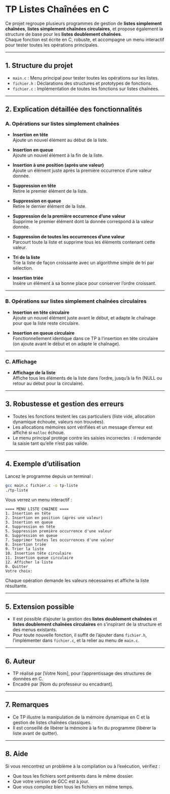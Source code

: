 # TP Listes Chaînées en C

Ce projet regroupe plusieurs programmes de gestion de **listes simplement chaînées**, **listes simplement chaînées circulaires**, et propose également la structure de base pour les **listes doublement chaînées**.  
Chaque fonction est écrite en C, robuste, et accompagne un menu interactif pour tester toutes les opérations principales.

---

## 1. Structure du projet

- `main.c` : Menu principal pour tester toutes les opérations sur les listes.
- `fichier.h` : Déclarations des structures et prototypes de fonctions.
- `fichier.c` : Implémentation de toutes les fonctions sur listes chaînées.

---

## 2. Explication détaillée des fonctionnalités

### **A. Opérations sur listes simplement chaînées**

- **Insertion en tête**  
  Ajoute un nouvel élément au début de la liste.

- **Insertion en queue**  
  Ajoute un nouvel élément à la fin de la liste.

- **Insertion à une position (après une valeur)**  
  Ajoute un élément juste après la première occurrence d’une valeur donnée.

- **Suppression en tête**  
  Retire le premier élément de la liste.

- **Suppression en queue**  
  Retire le dernier élément de la liste.

- **Suppression de la première occurrence d’une valeur**  
  Supprime le premier élément dont la donnée correspond à la valeur donnée.

- **Suppression de toutes les occurrences d’une valeur**  
  Parcourt toute la liste et supprime tous les éléments contenant cette valeur.

- **Tri de la liste**  
  Trie la liste de façon croissante avec un algorithme simple de tri par sélection.

- **Insertion triée**  
  Insère un élément à sa bonne place pour conserver l’ordre croissant.

---

### **B. Opérations sur listes simplement chaînées circulaires**

- **Insertion en tête circulaire**  
  Ajoute un nouvel élément juste avant le début, et adapte le chaînage pour que la liste reste circulaire.

- **Insertion en queue circulaire**  
  Fonctionnellement identique dans ce TP à l’insertion en tête circulaire (on ajoute avant le début et on adapte le chaînage).

---

### **C. Affichage**

- **Affichage de la liste**  
  Affiche tous les éléments de la liste dans l’ordre, jusqu’à la fin (NULL ou retour au début pour la circulaire).

---

## 3. Robustesse et gestion des erreurs

- Toutes les fonctions testent les cas particuliers (liste vide, allocation dynamique échouée, valeurs non trouvées).
- Les allocations mémoires sont vérifiées et un message d’erreur est affiché si `malloc` échoue.
- Le menu principal protège contre les saisies incorrectes : il redemande la saisie tant qu’elle n’est pas valide.

---

## 4. Exemple d’utilisation

Lancez le programme depuis un terminal :
```bash
gcc main.c fichier.c -o tp-liste
./tp-liste
```

Vous verrez un menu interactif :
```
==== MENU LISTE CHAINEE ====
1. Insertion en tête
2. Insertion en position (après une valeur)
3. Insertion en queue
4. Suppression en tête
5. Suppression première occurrence d'une valeur
6. Suppression en queue
7. Supprimer toutes les occurrences d'une valeur
8. Insertion triée
9. Trier la liste
10. Insertion tête circulaire
11. Insertion queue circulaire
12. Afficher la liste
0. Quitter
Votre choix:
```
Chaque opération demande les valeurs nécessaires et affiche la liste résultante.

---

## 5. Extension possible

- Il est possible d’ajouter la gestion des **listes doublement chaînées** et **listes doublement chaînées circulaires** en s’inspirant de la structure et des menus existants.
- Pour toute nouvelle fonction, il suffit de l’ajouter dans `fichier.h`, l’implémenter dans `fichier.c`, et la relier au menu de `main.c`.

---

## 6. Auteur

- TP réalisé par [Votre Nom], pour l’apprentissage des structures de données en C.
- Encadré par [Nom du professeur ou encadrant].

---

## 7. Remarques

- Ce TP illustre la manipulation de la mémoire dynamique en C et la gestion de listes chaînées classiques.
- Il est conseillé de libérer la mémoire à la fin du programme (libérer la liste avant de quitter).

---

## 8. Aide

Si vous rencontrez un problème à la compilation ou à l’exécution, vérifiez :
- Que tous les fichiers sont présents dans le même dossier.
- Que votre version de GCC est à jour.
- Que vous compilez bien tous les fichiers en même temps.
